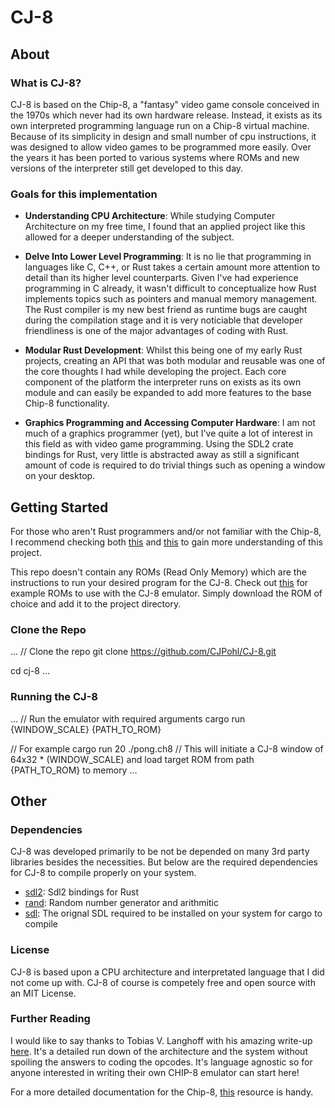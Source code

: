 # CJ-8

## About

### What is CJ-8?

CJ-8 is based on the Chip-8, a "fantasy" video game console conceived in the 1970s which never had its own hardware release. Instead, it exists as its own interpreted programming language run on a Chip-8 virtual machine. Because of its simplicity in design and small number of cpu instructions, it was designed to allow video games to be programmed more easily. Over the years it has been ported to various systems where ROMs and new versions of the interpreter still get developed to this day.

### Goals for this implementation

- **Understanding CPU Architecture**: While studying Computer Architecture on my free time, I found that an applied project like this allowed for a deeper understanding of the subject.

- **Delve Into Lower Level Programming**: It is no lie that programming in languages like C, C++, or Rust takes a certain amount more attention to detail than its higher level counterparts. Given I've had experience programming in C already, it wasn't difficult to conceptualize how Rust implements topics such as pointers and manual memory management. The Rust compiler is my new best friend as runtime bugs are caught during the compilation stage and it is very noticiable that developer friendliness is one of the major advantages of coding with Rust.

- **Modular Rust Development**: Whilst this being one of my early Rust projects, creating an API that was both modular and reusable was one of the core thoughts I had while developing the project. Each core component of the platform the interpreter runs on exists as its own module and can easily be expanded to add more features to the base Chip-8 functionality.

- **Graphics Programming and Accessing Computer Hardware**: I am not much of a graphics programmer (yet), but I've quite a lot of interest in this field as with video game programming. Using the SDL2 crate bindings for Rust, very little is abstracted away as still a significant amount of code is required to do trivial things such as opening a window on your desktop.

## Getting Started

For those who aren't Rust programmers and/or not familiar with the Chip-8, I recommend checking both [this](https://doc.rust-lang.org/book/) and [this](https://en.wikipedia.org/wiki/CHIP-8) to gain more understanding of this project.

This repo doesn't contain any ROMs (Read Only Memory) which are the instructions to run your desired program for the CJ-8. Check out [this](https://github.com/kripod/chip8-roms) for example ROMs to use with the CJ-8 emulator. Simply download the ROM of choice and add it to the project directory.

### Clone the Repo

...
// Clone the repo
git clone https://github.com/CJPohl/CJ-8.git

cd cj-8
...

### Running the CJ-8

...
// Run the emulator with required arguments
cargo run {WINDOW_SCALE} {PATH_TO_ROM}

// For example
cargo run 20 ./pong.ch8
// This will initiate a CJ-8 window of 64x32 \* (WINDOW_SCALE) and load target ROM from path {PATH_TO_ROM} to memory
...

## Other

### Dependencies

CJ-8 was developed primarily to be not be depended on many 3rd party libraries besides the necessities. But below are the required dependencies for CJ-8 to compile properly on your system.

- [sdl2](https://github.com/Rust-SDL2/rust-sdl2): Sdl2 bindings for Rust
- [rand](https://github.com/rust-random/rand): Random number generator and arithmitic
- [sdl](https://www.libsdl.org/): The orignal SDL required to be installed on your system for cargo to compile

### License

CJ-8 is based upon a CPU architecture and interpretated language that I did not come up with. CJ-8 of course is competely free and open source with an MIT License.

### Further Reading

I would like to say thanks to Tobias V. Langhoff with his amazing write-up [here](https://tobiasvl.github.io/blog/write-a-chip-8-emulator/). It's a detailed run down of the architecture and the system without spoiling the answers to coding the opcodes. It's language agnostic so for anyone interested in writing their own CHIP-8 emulator can start here!

For a more detailed documentation for the Chip-8, [this](http://devernay.free.fr/hacks/chip8/C8TECH10.HTM) resource is handy.
